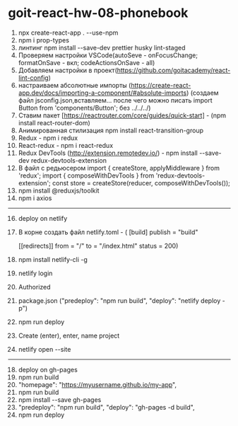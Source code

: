 # goit-react-hw-08-phonebook

1. npx create-react-app . --use-npm
2. npm i prop-types
3. линтинг npm install --save-dev prettier husky lint-staged
4. Проверяем настройки VSCode(autoSeve - onFocusChange; formatOnSave - вкл;
   codeActionsOnSave - all)
5. Добавляем настройки в
   проект(https://github.com/goitacademy/react-lint-config)
6. настраиваем абсолютные импорты
   (https://create-react-app.dev/docs/importing-a-component/#absolute-imports)
   (создаем файл jsconfig.json,вставляем... после чего можно писать import
   Button from 'components/Button'; без ../../../)
7. Ставим пакет [https://reactrouter.com/core/guides/quick-start] - (npm install
   react-router-dom)
8. Анимированная стилизация npm install react-transition-group
9. Redux - npm i redux
10. React-redux - npm i react-redux
11. Redux DevTools (http://extension.remotedev.io/) - npm install --save-dev
    redux-devtools-extension
12. В файл с редьюсером import { createStore, applyMiddleware } from 'redux';
    import { composeWithDevTools } from 'redux-devtools-extension'; const store
    = createStore(reducer, composeWithDevTools());
13. npm install @reduxjs/toolkit
14. npm i axios

---

16. deploy on netlify
17. В корне создать файл netlify.toml - ( [build] publish = "build"

    [[redirects]] from = "/" to = "/index.html" status = 200)

18. npm install netlify-cli -g
19. netlify login
20. Authorized
21. package.json ("predeploy": "npm run build", "deploy": "netlify deploy -p")
22. npm run deploy
23. Create (enter), enter, name project
24. netlify open --site

---

18. deploy on gh-pages
19. npm run build
20. "homepage": "https://myusername.github.io/my-app",
21. npm run build
22. npm install --save gh-pages
23. "predeploy": "npm run build", "deploy": "gh-pages -d build",
24. npm run deploy
